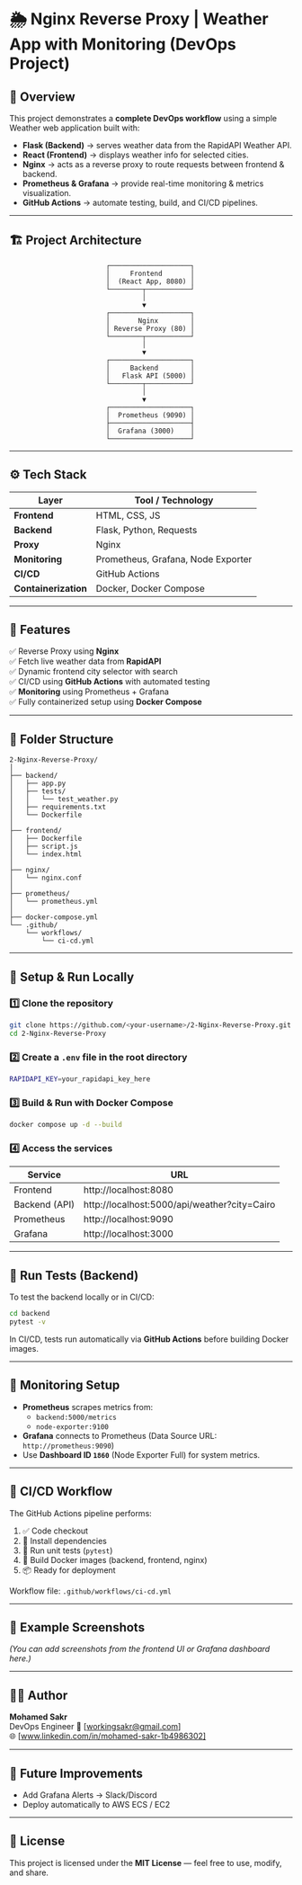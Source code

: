 # 🌦️ Nginx Reverse Proxy | Weather App with Monitoring (DevOps Project)

## 📖 Overview
This project demonstrates a **complete DevOps workflow** using a simple Weather web application built with:
- **Flask (Backend)** → serves weather data from the RapidAPI Weather API.
- **React (Frontend)** → displays weather info for selected cities.
- **Nginx** → acts as a reverse proxy to route requests between frontend & backend.
- **Prometheus & Grafana** → provide real-time monitoring & metrics visualization.
- **GitHub Actions** → automate testing, build, and CI/CD pipelines.

---

## 🏗️ Project Architecture

```
                        ┌────────────────────┐
                        │     Frontend       │
                        │  (React App, 8080) │
                        └────────┬───────────┘
                                 │
                                 ▼
                        ┌────────────────────┐
                        │       Nginx        │
                        │ Reverse Proxy (80) │
                        └────────┬───────────┘
                                 │
                                 ▼
                        ┌────────────────────┐
                        │     Backend        │
                        │   Flask API (5000) │
                        └────────┬───────────┘
                                 │
                                 ▼
                        ┌────────────────────┐
                        │  Prometheus (9090) │
                        ├────────────────────┤
                        │  Grafana (3000)    │
                        └────────────────────┘
```

---

## ⚙️ Tech Stack

| Layer        | Tool / Technology |
|---------------|-------------------|
| **Frontend**  | HTML, CSS, JS |
| **Backend**   | Flask, Python, Requests |
| **Proxy**     | Nginx |
| **Monitoring**| Prometheus, Grafana, Node Exporter |
| **CI/CD**     | GitHub Actions |
| **Containerization** | Docker, Docker Compose |

---

## 🚀 Features

✅ Reverse Proxy using **Nginx**  
✅ Fetch live weather data from **RapidAPI**  
✅ Dynamic frontend city selector with search  
✅ CI/CD using **GitHub Actions** with automated testing  
✅ **Monitoring** using Prometheus + Grafana  
✅ Fully containerized setup using **Docker Compose**

---

## 🧩 Folder Structure

```
2-Nginx-Reverse-Proxy/
│
├── backend/
│   ├── app.py
│   ├── tests/
│   │   └── test_weather.py
│   ├── requirements.txt
│   └── Dockerfile
│
├── frontend/
│   ├── Dockerfile
│   ├── script.js
│   └── index.html
│
├── nginx/
│   └── nginx.conf
│
├── prometheus/
│   └── prometheus.yml
│
├── docker-compose.yml
└── .github/
    └── workflows/
        └── ci-cd.yml
```

---

## 🧰 Setup & Run Locally

### 1️⃣ Clone the repository
```bash
git clone https://github.com/<your-username>/2-Nginx-Reverse-Proxy.git
cd 2-Nginx-Reverse-Proxy
```

### 2️⃣ Create a `.env` file in the root directory
```bash
RAPIDAPI_KEY=your_rapidapi_key_here
```

### 3️⃣ Build & Run with Docker Compose
```bash
docker compose up -d --build
```

### 4️⃣ Access the services
| Service | URL |
|----------|-----|
| Frontend | http://localhost:8080 |
| Backend (API) | http://localhost:5000/api/weather?city=Cairo |
| Prometheus | http://localhost:9090 |
| Grafana | http://localhost:3000 |

---

## 🧪 Run Tests (Backend)
To test the backend locally or in CI/CD:
```bash
cd backend
pytest -v
```

In CI/CD, tests run automatically via **GitHub Actions** before building Docker images.

---

## 🔭 Monitoring Setup

- **Prometheus** scrapes metrics from:
  - `backend:5000/metrics`
  - `node-exporter:9100`
- **Grafana** connects to Prometheus (Data Source URL: `http://prometheus:9090`)
- Use **Dashboard ID `1860`** (Node Exporter Full) for system metrics.

---

## 🧱 CI/CD Workflow

The GitHub Actions pipeline performs:

1. ✅ Code checkout  
2. 🧩 Install dependencies  
3. 🧪 Run unit tests (`pytest`)  
4. 🐳 Build Docker images (backend, frontend, nginx)  
5. 📦 Ready for deployment

Workflow file: `.github/workflows/ci-cd.yml`

---

## 📸 Example Screenshots

_(You can add screenshots from the frontend UI or Grafana dashboard here.)_

---

## 👨‍💻 Author

**Mohamed Sakr**  
DevOps Engineer 
📧 [workingsakr@gmail.com]  
🌐 [www.linkedin.com/in/mohamed-sakr-1b4986302]

---

## 🏁 Future Improvements

- Add Grafana Alerts → Slack/Discord  
- Deploy automatically to AWS ECS / EC2  

---

## 🪪 License
This project is licensed under the **MIT License** — feel free to use, modify, and share.
